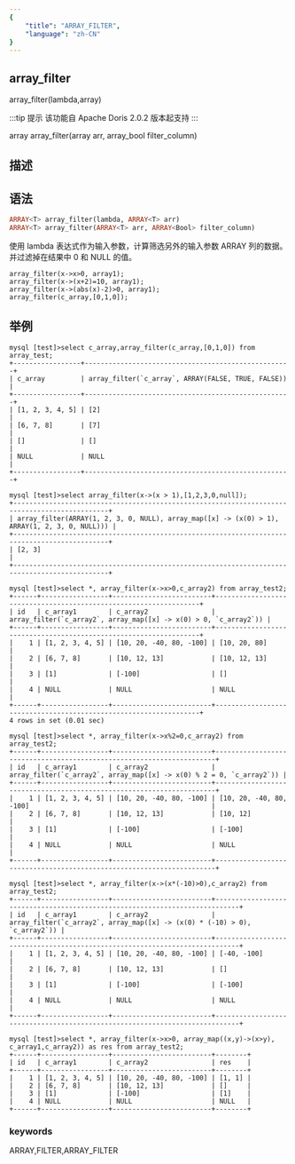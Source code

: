```yaml
---
{
    "title": "ARRAY_FILTER",
    "language": "zh-CN"
}
---
```


<!--
Licensed to the Apache Software Foundation (ASF) under one
or more contributor license agreements.  See the NOTICE file
distributed with this work for additional information
regarding copyright ownership.  The ASF licenses this file
to you under the Apache License, Version 2.0 (the
"License"); you may not use this file except in compliance
with the License.  You may obtain a copy of the License at

  http://www.apache.org/licenses/LICENSE-2.0

Unless required by applicable law or agreed to in writing,
software distributed under the License is distributed on an
"AS IS" BASIS, WITHOUT WARRANTIES OR CONDITIONS OF ANY
KIND, either express or implied.  See the License for the
specific language governing permissions and limitations
under the License.
-->

## array_filter

array_filter(lambda,array)

:::tip 提示
该功能自 Apache Doris  2.0.2 版本起支持
:::

array array_filter(array arr, array_bool filter_column)



## 描述

## 语法
```sql
ARRAY<T> array_filter(lambda, ARRAY<T> arr)
ARRAY<T> array_filter(ARRAY<T> arr, ARRAY<Bool> filter_column)
```

使用 lambda 表达式作为输入参数，计算筛选另外的输入参数 ARRAY 列的数据。
并过滤掉在结果中 0 和 NULL 的值。

```
array_filter(x->x>0, array1);
array_filter(x->(x+2)=10, array1);
array_filter(x->(abs(x)-2)>0, array1);
array_filter(c_array,[0,1,0]);
```

## 举例

```shell
mysql [test]>select c_array,array_filter(c_array,[0,1,0]) from array_test;
+-----------------+----------------------------------------------------+
| c_array         | array_filter(`c_array`, ARRAY(FALSE, TRUE, FALSE)) |
+-----------------+----------------------------------------------------+
| [1, 2, 3, 4, 5] | [2]                                                |
| [6, 7, 8]       | [7]                                                |
| []              | []                                                 |
| NULL            | NULL                                               |
+-----------------+----------------------------------------------------+

mysql [test]>select array_filter(x->(x > 1),[1,2,3,0,null]);
+----------------------------------------------------------------------------------------------+
| array_filter(ARRAY(1, 2, 3, 0, NULL), array_map([x] -> (x(0) > 1), ARRAY(1, 2, 3, 0, NULL))) |
+----------------------------------------------------------------------------------------------+
| [2, 3]                                                                                       |
+----------------------------------------------------------------------------------------------+

mysql [test]>select *, array_filter(x->x>0,c_array2) from array_test2;
+------+-----------------+-------------------------+------------------------------------------------------------------+
| id   | c_array1        | c_array2                | array_filter(`c_array2`, array_map([x] -> x(0) > 0, `c_array2`)) |
+------+-----------------+-------------------------+------------------------------------------------------------------+
|    1 | [1, 2, 3, 4, 5] | [10, 20, -40, 80, -100] | [10, 20, 80]                                                     |
|    2 | [6, 7, 8]       | [10, 12, 13]            | [10, 12, 13]                                                     |
|    3 | [1]             | [-100]                  | []                                                               |
|    4 | NULL            | NULL                    | NULL                                                             |
+------+-----------------+-------------------------+------------------------------------------------------------------+
4 rows in set (0.01 sec)

mysql [test]>select *, array_filter(x->x%2=0,c_array2) from array_test2;
+------+-----------------+-------------------------+----------------------------------------------------------------------+
| id   | c_array1        | c_array2                | array_filter(`c_array2`, array_map([x] -> x(0) % 2 = 0, `c_array2`)) |
+------+-----------------+-------------------------+----------------------------------------------------------------------+
|    1 | [1, 2, 3, 4, 5] | [10, 20, -40, 80, -100] | [10, 20, -40, 80, -100]                                              |
|    2 | [6, 7, 8]       | [10, 12, 13]            | [10, 12]                                                             |
|    3 | [1]             | [-100]                  | [-100]                                                               |
|    4 | NULL            | NULL                    | NULL                                                                 |
+------+-----------------+-------------------------+----------------------------------------------------------------------+

mysql [test]>select *, array_filter(x->(x*(-10)>0),c_array2) from array_test2;
+------+-----------------+-------------------------+----------------------------------------------------------------------------+
| id   | c_array1        | c_array2                | array_filter(`c_array2`, array_map([x] -> (x(0) * (-10) > 0), `c_array2`)) |
+------+-----------------+-------------------------+----------------------------------------------------------------------------+
|    1 | [1, 2, 3, 4, 5] | [10, 20, -40, 80, -100] | [-40, -100]                                                                |
|    2 | [6, 7, 8]       | [10, 12, 13]            | []                                                                         |
|    3 | [1]             | [-100]                  | [-100]                                                                     |
|    4 | NULL            | NULL                    | NULL                                                                       |
+------+-----------------+-------------------------+----------------------------------------------------------------------------+

mysql [test]>select *, array_filter(x->x>0, array_map((x,y)->(x>y), c_array1,c_array2)) as res from array_test2;
+------+-----------------+-------------------------+--------+
| id   | c_array1        | c_array2                | res    |
+------+-----------------+-------------------------+--------+
|    1 | [1, 2, 3, 4, 5] | [10, 20, -40, 80, -100] | [1, 1] |
|    2 | [6, 7, 8]       | [10, 12, 13]            | []     |
|    3 | [1]             | [-100]                  | [1]    |
|    4 | NULL            | NULL                    | NULL   |
+------+-----------------+-------------------------+--------+
```

### keywords

ARRAY,FILTER,ARRAY_FILTER

